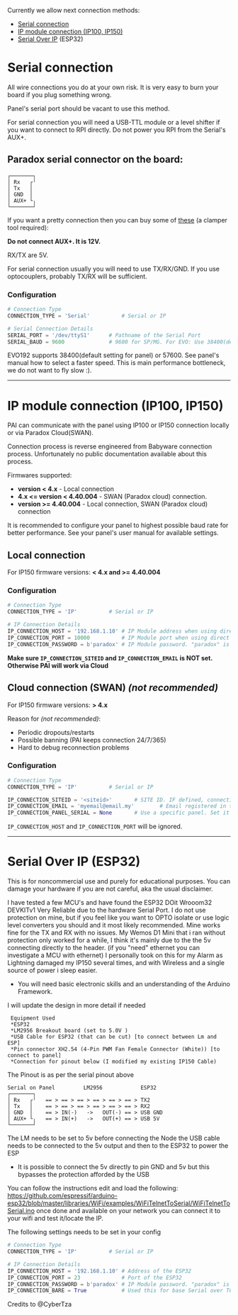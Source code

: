 Currently we allow next connection methods:
* [Serial connection](#serial-connection)
* [IP module connection (IP100, IP150)](#ip-module-connection-IP100-IP150)
* [Serial Over IP](#serial-over-ip-esp32) (ESP32)

# Serial connection
All wire connections you do at your own risk. It is very easy to burn your board if you plug something wrong.

Panel's serial port should be vacant to use this method.

For serial connection you will need a USB-TTL module or a level shifter if you want to connect to RPI directly.
Do not power you RPI from the Serial's AUX+.

## Paradox serial connector on the board:
```
┌───────┐
│ Rx   ┌╵
│ Tx   │
│ GND  │
│ AUX+ └╷
└───────┘
```
If you want a pretty connection then you can buy some of [these](https://www.ebay.com/itm/40-Sets-2-3-4-5P-2-54mm-Pitch-Terminal-Housing-Pin-Header-Connector-Adaptor-Kit/263446969764?ssPageName=STRK%3AMEBIDX%3AIT&_trksid=p2057872.m2749.l2649)
 (a clamper tool required):

**Do not connect AUX+. It is 12V.**

RX/TX are 5V.

For serial connection usually you will need to use TX/RX/GND. If you use optocouplers, probably TX/RX will be sufficient.

### Configuration
```python
# Connection Type
CONNECTION_TYPE = 'Serial'  		# Serial or IP

# Serial Connection Details
SERIAL_PORT = '/dev/ttyS1' 		# Pathname of the Serial Port
SERIAL_BAUD = 9600              # 9600 for SP/MG. For EVO: Use 38400(default setting) or 57600 for EVO
```

EVO192 supports 38400(default setting for panel) or 57600. See panel's manual how to select a faster speed. This is main performance bottleneck, we do not want to fly slow :).

---

# IP module connection (IP100, IP150)
PAI can communicate with the panel using IP100 or IP150 connection locally or via Paradox Cloud(SWAN).

Connection process is reverse engineered from Babyware connection process. Unfortunately no public documentation available about this process.

Firmwares supported:
* **version < 4.x** - Local connection
* **4.x <= version < 4.40.004** - SWAN (Paradox cloud) connection.
* **version >= 4.40.004** - Local connection, SWAN (Paradox cloud) connection

It is recommended to configure your panel to highest possible baud rate for better performance. See your panel's user manual for available settings.

## Local connection
For IP150 firmware versions: **< 4.x and >= 4.40.004**
### Configuration
```python
# Connection Type
CONNECTION_TYPE = 'IP'  		# Serial or IP

# IP Connection Details
IP_CONNECTION_HOST = '192.168.1.10' # IP Module address when using direct IP Connection
IP_CONNECTION_PORT = 10000          # IP Module port when using direct IP Connection
IP_CONNECTION_PASSWORD = b'paradox' # IP Module password. "paradox" is factory default.
```

**Make sure `IP_CONNECTION_SITEID` and `IP_CONNECTION_EMAIL` is NOT set. Otherwise PAI will work via Cloud**

## Cloud connection (SWAN) _(not recommended)_
For IP150 firmware versions: **> 4.x**

Reason for _(not recommended)_:
* Periodic dropouts/restarts
* Possible banning (PAI keeps connection 24/7/365)
* Hard to debug reconnection problems

### Configuration
```python
# Connection Type
CONNECTION_TYPE = 'IP'  		# Serial or IP

IP_CONNECTION_SITEID = '<siteid>'		# SITE ID. IF defined, connection will be made through this method.
IP_CONNECTION_EMAIL = 'myemail@email.my' 		# Email registered in the site
IP_CONNECTION_PANEL_SERIAL = None       # Use a specific panel. Set it to None to use the first
```

`IP_CONNECTION_HOST` and `IP_CONNECTION_PORT` will be ignored.

---

# Serial Over IP (ESP32)
This is for noncommercial use and purely for educational purposes.
You can damage your hardware if you are not careful, aka the usual disclaimer.
 
I have tested a few MCU's and have found the ESP32 DOit Wrooom32 DEVKITv1
Very Reliable due to the hardware Serial Port. 
I do not use protection on mine, but if you feel like you want to OPTO isolate 
or use logic level converters you should and it most likely recommended.
Mine works fine for the TX and RX with no issues.
My Wemos D1 Mini that i ran without protection only worked for a while, 
I think it's mainly due to the the 5v connecting directly to the header.
(if you "need" ethernet you can investigate a MCU with ethernet)
I personally took on this for my Alarm as Lightning damaged my IP150 several times, 
and with Wireless and a single source of power i sleep easier. 

* You will need basic electronic skills and an understanding of the Arduino Framework.

I will update the design in more detail if needed
```
 Equipment Used
 *ESP32
 *LM2956 Breakout board (set to 5.0V )
 *USB Cable for ESP32 (that can be cut) [to connect between Lm and ESP]
 *Pin connector XH2.54 (4-Pin PWM Fan Female Connector (White)) [to connect to panel]
 *Connection for pinout below (I modified my existing IP150 Cable) 
```
The Pinout is as per the serial pinout above


```
Serial on Panel         LM2956            ESP32
┌───────┐               
│ Rx   ┌╵   == > == > == > == > == > == > TX2 
│ Tx   │    == > == > == > == > == > == > RX2 
│ GND  │    == > IN(-)   ->   OUT(-) == > USB GND 
│ AUX+ └╷   == > IN(+)   ->   OUT(+) == > USB 5V
└───────┘
```
The LM needs to be set to 5v before connecting the Node
the USB cable needs to be connected to the 5v output and then to the ESP32 to power the ESP 
* It is possible to connect the 5v directly to pin GND and 5v but this bypasses the protection afforded by the USB

You can follow the instructions edit and load the following:
https://github.com/espressif/arduino-esp32/blob/master/libraries/WiFi/examples/WiFiTelnetToSerial/WiFiTelnetToSerial.ino
once done and available on your network you can connect it to your wifi and test it/locate the IP.

The following settings needs to be set in your config
```python
# Connection Type
CONNECTION_TYPE = 'IP'  		# Serial or IP

# IP Connection Details
IP_CONNECTION_HOST = '192.168.1.10' # Address of the ESP32
IP_CONNECTION_PORT = 23             # Port of the ESP32
IP_CONNECTION_PASSWORD = b'paradox' # IP Module password. "paradox" is factory default.
IP_CONNECTION_BARE = True           # Used this for base Serial over TCP tunnels
```

Credits to @CyberTza
